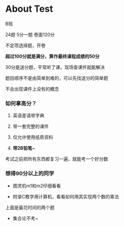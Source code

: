 # About Test

B班

24题 5分一题 卷面120分

不定项选择题，开卷

**超过100分就是满分，算作最终课程成绩的50分**

30分是送分题，平常听了课，现场查课件就能解决

题目顺序不是由简单到难的，可以先找送分的简单题

不会出现课件上没有的概念



### 如何拿高分？

1. 英语差请带字典

2. 带一套完整的课件

3. 仅允许使用纸质资料
4. **带2B铅笔**~

考试之前把所有东西都复习一遍，就能考一个好分数



### 想得90分以上的同学

- 图灵机m1和m2仔细看看

- 附录C教学用计算机，看看如何用其实现两个数的乘法

上面是最花时间的两个题

- 集合论不考~
